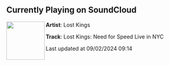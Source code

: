 ## Currently Playing on SoundCloud

[<img align="left" width="100" src="https://i1.sndcdn.com/artworks-Fe5d50ruRxibPVuQ-gmFchQ-t500x500.jpg">](https://soundcloud.com/wearelostkings/lost-kings-need-for-speed-live-in-nyc)

**Artist**: Lost Kings 

**Track**: Lost Kings: Need for Speed Live in NYC

Last updated at 09/02/2024 09:14
